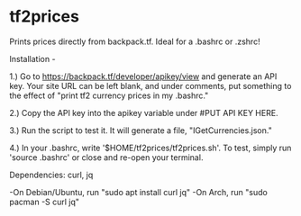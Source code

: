 # tf2prices
Prints prices directly from backpack.tf. Ideal for a .bashrc or .zshrc!

Installation -

1.) Go to https://backpack.tf/developer/apikey/view and generate an API key. Your site URL can be left blank, and under comments, put something to the effect of "print tf2 currency prices in my .bashrc."

2.) Copy the API key into the apikey variable under #PUT API KEY HERE.

3.) Run the script to test it. It will generate a file, "IGetCurrencies.json." 

4.) In your .bashrc, write '$HOME/tf2prices/tf2prices.sh'. To test, simply run 'source .bashrc' or close and re-open your terminal.

Dependencies: curl, jq

-On Debian/Ubuntu, run "sudo apt install curl jq"
-On Arch, run "sudo pacman -S curl jq"
